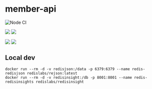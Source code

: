 # member-api

![Node CI](https://github.com/Team-Vegan-at/member-api/workflows/Node%20CI/badge.svg)

[![](https://images.microbadger.com/badges/version/teamveganat/member-api:nightly.svg)](https://microbadger.com/images/teamveganat/member-api:nightly "Get your own version badge on microbadger.com")
[![](https://images.microbadger.com/badges/image/teamveganat/member-api:nightly.svg)](https://microbadger.com/images/teamveganat/member-api:nightly "Get your own image badge on microbadger.com")

[![](https://images.microbadger.com/badges/version/teamveganat/member-api.svg)](https://microbadger.com/images/teamveganat/member-api "Get your own version badge on microbadger.com")
[![](https://images.microbadger.com/badges/image/teamveganat/member-api.svg)](https://microbadger.com/images/teamveganat/member-api "Get your own image badge on microbadger.com")

## Local dev

```
docker run --rm -d -v redisjson:/data -p 6379:6379 --name redis-redisjson redislabs/rejson:latest
docker run --rm -d -v redisinsight:/db -p 8001:8001 --name redis-redisinsights redislabs/redisinsight
```
